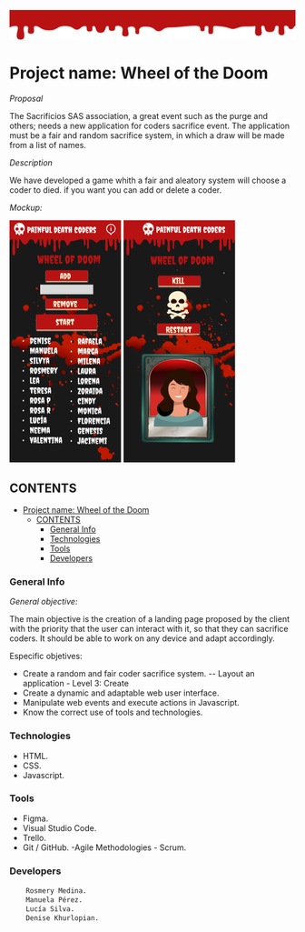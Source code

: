 ![Blood head](img/header-blood.png)
# Project name: Wheel of the Doom

_Proposal_

The Sacrificios SAS association, a great event such as the purge and others; needs a new application for coders sacrifice event. The application must be a fair and random sacrifice system, in which a draw will be made from a list of names.

_Description_

We have developed a game whith a fair and aleatory system will choose a coder to died. if you want you can add or delete a coder.

_Mockup:_

![Mobile home page](templates/home-page.png)
![Game page](templates/game-page.png)


## CONTENTS

- [Project name: Wheel of the Doom](#project-name-wheel-of-the-doom)
  - [CONTENTS](#contents)
    - [General Info](#general-info)
    - [Technologies](#technologies)
    - [Tools](#tools)
    - [Developers](#developers)


### General Info

_General objective:_

The main objective is the creation of a landing page proposed by the client with the priority that the user can interact with it, so that they can sacrifice coders.
It should be able to work on any device and adapt accordingly.

Especific objetives:
 - Create a random and fair coder sacrifice system.
-- Layout an application - Level 3: Create
- Create a dynamic and adaptable web user interface.
- Manipulate web events and execute actions in Javascript.
- Know the correct use of tools and technologies.

### Technologies

- HTML.
- CSS.
- Javascript.

### Tools
- Figma.
- Visual Studio Code.
- Trello.
- Git / GitHub.
-Agile Methodologies - Scrum.

### Developers

        Rosmery Medina.
        Manuela Pérez.
        Lucía Silva.
        Denise Khurlopian.
